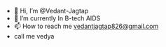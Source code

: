- 👋 Hi, I’m @Vedant-Jagtap
- 🌱 I’m currently In B-tech AIDS
- 📫 How to reach me vedantjagtap826@gmail.com
- call me vedya

<!---
Vedant-Jagtap/Vedant-Jagtap is a ✨ special ✨ repository because its `README.md` (this file) appears on your GitHub profile.
You can click the Preview link to take a look at your changes.
--->
